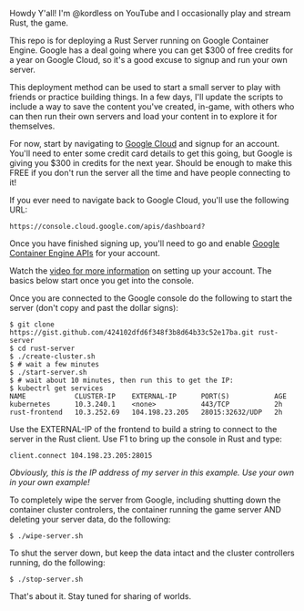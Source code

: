 Howdy Y'all! I'm @kordless on YouTube and I occasionally play and stream Rust, the game.

This repo is for deploying a Rust Server running on Google Container Engine. Google has a deal going where you can get $300 of free credits for a year on Google Cloud, so it's a good excuse to signup and run your own server.

This deployment method can be used to start a small server to play with friends or practice building things. In a few days, I'll update the scripts to include a way to save the content you've created, in-game, with others who can then run their own servers and load your content in to explore it for themselves.

For now, start by navigating to [Google Cloud](https://cloud.google.com) and signup for an account. You'll need to enter some credit card details to get this going, but Google is giving you $300 in credits for the next year. Should be enough to make this FREE if you don't run the server all the time and have people connecting to it!

If you ever need to navigate back to Google Cloud, you'll use the following URL:
```
https://console.cloud.google.com/apis/dashboard?
```

Once you have finished signing up, you'll need to go and enable [Google Container Engine APIs](https://console.cloud.google.com/apis/dashboard) for your account. 

Watch the [video for more information](https://www.youtube.com/watch?v=zfDZJDXfhFQ&feature=youtu.be) on setting up your account. The basics below start once you get into the console.

Once you are connected to the Google console do the following to start the server (don't copy and past the dollar signs):

```
$ git clone https://gist.github.com/424102dfd6f348f3b8d64b33c52e17ba.git rust-server
$ cd rust-server
$ ./create-cluster.sh
$ # wait a few minutes
$ ./start-server.sh
$ # wait about 10 minutes, then run this to get the IP:
$ kubectrl get services
NAME            CLUSTER-IP    EXTERNAL-IP      PORT(S)           AGE
kubernetes      10.3.240.1    <none>           443/TCP           2h
rust-frontend   10.3.252.69   104.198.23.205   28015:32632/UDP   2h
```

Use the EXTERNAL-IP of the frontend to build a string to connect to the server in the Rust client. Use F1 to bring up the console in Rust and type:

```
client.connect 104.198.23.205:28015
```

*Obviously, this is the IP address of my server in this example. Use your own in your own example!*

To completely wipe the server from Google, including shutting down the container cluster controlers, the container running the game server AND deleting your server data, do the following: 

```
$ ./wipe-server.sh
```

To shut the server down, but keep the data intact and the cluster controllers running, do the following:

```
$ ./stop-server.sh
```

That's about it. Stay tuned for sharing of worlds.
